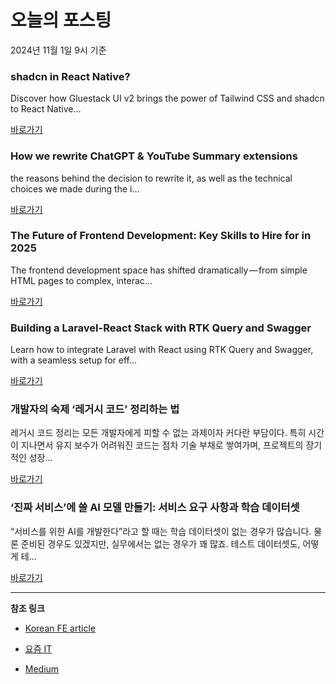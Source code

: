 # 오늘의 포스팅 
2024년 11월 1일 9시 기준 

### shadcn in React Native? 

 Discover how Gluestack UI v2 brings the power of Tailwind CSS and shadcn to React Native... 

 [바로가기](https://medium.com/m/signin?actionUrl=https%3A%2F%2Fmedium.com%2F_%2Fbookmark%2Fp%2F64a8a4e1d4b5&operation=register&redirect=https%3A%2F%2Fjavascript.plainenglish.io%2Fshadcn-in-react-native-64a8a4e1d4b5&source=---recommended_stories---javascript---0-84----------------bookmark_preview----3bdb6933_5fef_46b9_8c66_c446fbbf82de-------) 

### How we rewrite ChatGPT & YouTube Summary extensions 

 the reasons behind the decision to rewrite it, as well as the technical choices we made during the i... 

 [바로가기](https://medium.com/m/signin?actionUrl=https%3A%2F%2Fmedium.com%2F_%2Fbookmark%2Fp%2F575752d68771&operation=register&redirect=https%3A%2F%2Fdevelopers.glasp.co%2Fhow-we-rewrite-chatgpt-youtube-summary-extensions-575752d68771&source=------typescript---0-84----------typescript------bookmark_preview----b464cc8d_eca8_485c_96b1_84a3626ff208-------) 

### The Future of Frontend Development: Key Skills to Hire for in 2025 

 The frontend development space has shifted dramatically — from simple HTML pages to complex, interac... 

 [바로가기](https://medium.com/m/signin?actionUrl=https%3A%2F%2Fmedium.com%2F_%2Fbookmark%2Fp%2Fd62801ab4e8c&operation=register&redirect=https%3A%2F%2Fjavascript.plainenglish.io%2Fthe-future-of-frontend-development-key-skills-to-hire-for-in-2025-d62801ab4e8c&source=------frontend---0-84----------frontend------bookmark_preview----f217c0ae_a648_433b_9a31_7b6ec0ca622d-------) 

### Building a Laravel-React Stack with RTK Query and Swagger 

 Learn how to integrate Laravel with React using RTK Query and Swagger, with a seamless setup for eff... 

 [바로가기](https://medium.com/m/signin?actionUrl=https%3A%2F%2Fmedium.com%2F_%2Fbookmark%2Fp%2Ff66eb6fea874&operation=register&redirect=https%3A%2F%2Fmedium.com%2Factived%2Fbuilding-a-laravel-react-stack-with-rtk-query-and-swagger-f66eb6fea874&source=---recommended_stories---reactjs---0-84----------------bookmark_preview----85b19299_f790_4129_961e_a585cdabba64-------) 

### 개발자의 숙제 ‘레거시 코드’ 정리하는 법 

 레거시 코드 정리는 모든 개발자에게 피할 수 없는 과제이자 커다란 부담이다. 특히 시간이 지나면서 유지 보수가 어려워진 코드는 점차 기술 부채로 쌓여가며, 프로젝트의 장기적인 성장... 

 [바로가기](https://yozm.wishket.com/magazine/detail/2825/) 

### ‘진짜 서비스’에 쓸 AI 모델 만들기: 서비스 요구 사항과 학습 데이터셋 

 “서비스를 위한 AI를 개발한다”라고 할 때는 학습 데이터셋이 없는 경우가 많습니다. 물론 준비된 경우도 있겠지만, 실무에서는 없는 경우가 꽤 많죠. 테스트 데이터셋도, 어떻게 테... 

 [바로가기](https://yozm.wishket.com/magazine/detail/2824/) 

---

**참조 링크**

- [Korean FE article](https://kofearticle.substack.com) 

- [요즘 IT](https://yozm.wishket.com/magazine) 

- [Medium](https://medium.com) 

